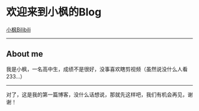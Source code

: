 # 欢迎来到小枫的Blog

[小枫Bilibili](https://b23.tv/MbWxSFn)

---

## About me

我是小枫，一名高中生，成绩不是很好，没事喜欢瞎剪视频（虽然说没什么人看233...）

---

对了，这是我的第一篇博客，没什么话想说，那就先这样吧，我们有机会再见，谢谢！

